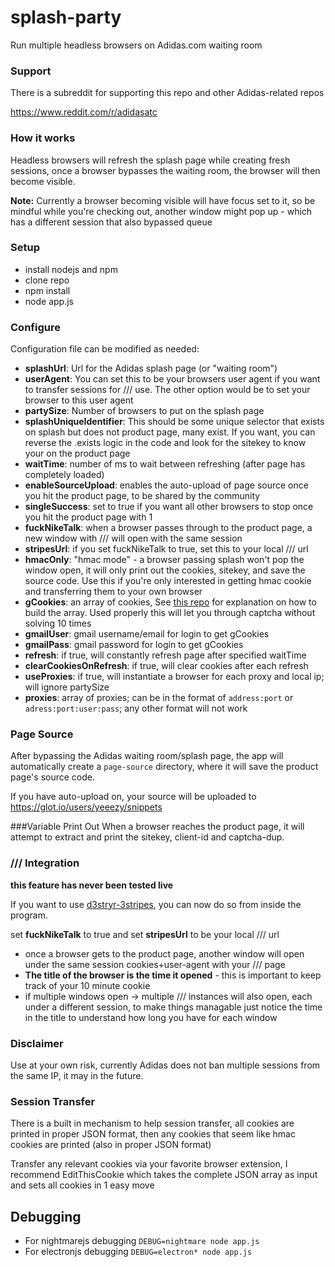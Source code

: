 # splash-party
Run multiple headless browsers on Adidas.com waiting room

### Support
There is a subreddit for supporting this repo and other Adidas-related repos

https://www.reddit.com/r/adidasatc

### How it works
Headless browsers will refresh the splash page while creating fresh sessions, once a browser bypasses the waiting room, the browser will then become visible.

**Note:** Currently a browser becoming visible will have focus set to it, so be mindful while you're checking out, another window might pop up - which has a different session that also bypassed queue

### Setup

* install nodejs and npm
* clone repo
* npm install
* node app.js

### Configure
Configuration file can be modified as needed:

* **splashUrl**: Url for the Adidas splash page (or "waiting room")
* **userAgent**: You can set this to be your browsers user agent if you want to transfer sessions for /// use. The other option would be to set your browser to this user agent
* **partySize**: Number of browsers to put on the splash page
* **splashUniqueIdentifier**: This should be some unique selector that exists on splash but does not product page, many exist. If you want, you can reverse the .exists logic in the code and look for the sitekey to know your on the product page
* **waitTime**: number of ms to wait between refreshing (after page has completely loaded)
* **enableSourceUpload**: enables the auto-upload of page source once you hit the product page, to be shared by the community
* **singleSuccess**: set to true if you want all other browsers to stop once you hit the product page with 1
* **fuckNikeTalk**: when a browser passes through to the product page, a new window with /// will open with the same session
* **stripesUrl**: if you set fuckNikeTalk to true, set this to your local /// url
* **hmacOnly**: "hmac mode" - a browser passing splash won't pop the window open, it will only print out the cookies, sitekey, and save the source code. Use this if you're only interested in getting hmac cookie and transferring them to your own browser
* **gCookies**: an array of cookies, See [this repo](https://github.com/yeeezy/captcha-cookies) for explanation on how to build the array. Used properly this will let you through captcha without solving 10 times
* **gmailUser**: gmail username/email for login to get gCookies
* **gmailPass**: gmail password for login to get gCookies
* **refresh**: if true, will constantly refresh page after specified waitTime
* **clearCookiesOnRefresh**: if true, will clear cookies after each refresh
* **useProxies**: if true, will instantiate a browser for each proxy and local ip; will ignore partySize
* **proxies**: array of proxies; can be in the format of `address:port` or `adress:port:user:pass`; any other format will not work

### Page Source
After bypassing the Adidas waiting room/splash page, the app will automatically create a `page-source` directory, where it will save the product page's source code.

If you have auto-upload on, your source will be uploaded to https://glot.io/users/yeeezy/snippets

###Variable Print Out
When a browser reaches the product page, it will attempt to extract and print the sitekey, client-id and captcha-dup.

### /// Integration

**this feature has never been tested live**

If you want to use [d3stryr-3stripes](https://github.com/thenikedestroyer/d3stryr-3stripes), you can now do so from inside the program.

set **fuckNikeTalk** to true and set **stripesUrl** to be your local /// url

* once a browser gets to the product page, another window will open under the same session cookies+user-agent with your /// page
* **The title of the browser is the time it opened** - this is important to keep track of your 10 minute cookie
* if multiple windows open -> multiple /// instances will also open, each under a different session, to make things managable just notice the time in the title to understand how long you have for each window

### Disclaimer
Use at your own risk, currently Adidas does not ban multiple sessions from the same IP, it may in the future.

### Session Transfer
There is a built in mechanism to help session transfer, all cookies are printed in proper JSON format, then any cookies that seem like hmac cookies are printed (also in proper JSON format)

Transfer any relevant cookies via your favorite browser extension, I recommend EditThisCookie which takes the complete JSON array as input and sets all cookies in 1 easy move

## Debugging
* For nightmarejs debugging ```DEBUG=nightmare node app.js```
* For electronjs debugging ```DEBUG=electron* node app.js```
